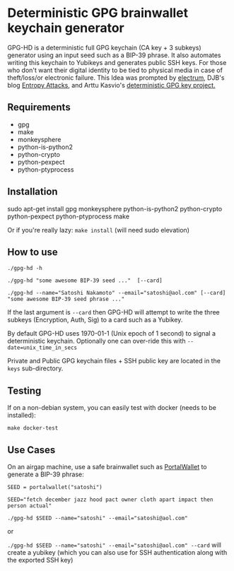 Deterministic GPG brainwallet keychain generator
=============================

GPG-HD is a deterministic full GPG keychain (CA key + 3 subkeys) generator using an input seed such as a BIP-39 phrase.  It also automates writing this keychain to Yubikeys and generates public SSH keys.  For those who don't want their digital identity to be tied to physical media in case of theft/loss/or electronic failure.  This Idea was prompted by [electrum](https://electrum.org/), DJB's blog [Entropy Attacks](http://blog.cr.yp.to/20140205-entropy.html), and Arttu Kasvio's [ deterministic GPG key project.](https://github.com/arttukasvio/deterministic)



Requirements
------------

* gpg
* make
* monkeysphere 
* python-is-python2
* python-crypto
* python-pexpect
* python-ptyprocess 


Installation
------------

sudo apt-get install gpg monkeysphere python-is-python2  python-crypto python-pexpect python-ptyprocess make


Or if you're really lazy: 
`make install`  (will need sudo elevation)

How to use
----------

`./gpg-hd -h`

`./gpg-hd "some awesome BIP-39 seed ..."  [--card]`

`./gpg-hd --name="Satoshi Nakamoto" --email="satoshi@aol.com" [--card] "some awesome BIP-39 seed phrase ..."`

If the last argument is `--card` then GPG-HD will attempt to write the three subkeys (Encryption, Auth, Sig) to a card such as a Yubikey. 

By default GPG-HD uses 1970-01-1 (Unix epoch of 1 second) to signal a deterministic keychain.  Optionally one can over-ride this with `--date=unix_time_in_secs`

Private and Public GPG keychain files + SSH public key are located in the `keys` sub-directory.


Testing
----------

If on a non-debian system, you can easily test with docker (needs to be installed):

`make docker-test`


Use Cases
----------

On an airgap machine, use a safe brainwallet such as [PortalWallet](https://github.com/Logicwax/PortalWallet) to generate a BIP-39 phrase:

`SEED = portalwallet("satoshi")`

 `SEED="fetch december jazz hood pact owner cloth apart impact then person actual"`

 `./gpg-hd $SEED --name="satoshi" --email="satoshi@aol.com"`

 or 

 `./gpg-hd $SEED --name="satoshi" --email="satoshi@aol.com" --card` will create a yubikey (which you can also use for SSH authentication along with the exported SSH key)
